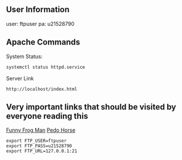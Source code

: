 ## User Information
user: ftpuser
pa: u21528790


## Apache Commands
System Status:
```bash
systemctl status httpd.service
```

Server Link
```
http://localhost/index.html
```

## Very important links that should be visited by everyone reading this
[Funny Frog Man](https://pbs.twimg.com/media/FLTHtDCWQAAjhVu.jpg)
[Pedo Horse](https://i.pinimg.com/736x/52/48/ab/5248ab643d0c5ea51d74f2977c046866.jpg)


```
export FTP_USER=ftpuser
export FTP_PASS=u21528790
export FTP_URL=127.0.0.1:21
```
